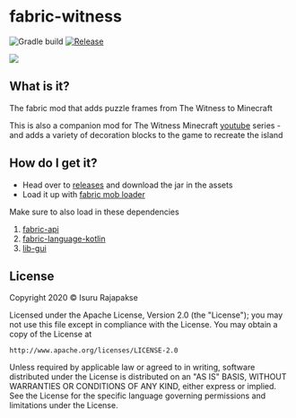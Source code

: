 # fabric-witness
![Gradle build](https://github.com/xxfast/fabric-witness/workflows/Gradle%20build/badge.svg)
[![Release](https://img.shields.io/github/v/release/xxfast/fabric-witness.svg?include_prereleases&logo=mojang-studios)](https://github.com/xxfast/fabric-witness/releases)

<img src="https://user-images.githubusercontent.com/13775137/95962402-0e99ce00-0e52-11eb-87a4-a8959bb7aefe.png" align="center">

## What is it?

The fabric mod that adds puzzle frames from The Witness to Minecraft

This is also a companion mod for The Witness Minecraft [youtube](https://www.youtube.com/channel/UCrLikF1yl6dqz0N9OaJlAcA) series - and adds a variety of decoration blocks to the game to recreate the island 

## How do I get it?

- Head over to [releases](https://github.com/xxfast/fabric-witness/releases) and download the jar in the assets
- Load it up with [fabric mob loader](https://fabricmc.net/)

Make sure to also load in these dependencies
1. [fabric-api](https://www.curseforge.com/minecraft/mc-mods/fabric-api)
2. [fabric-language-kotlin](https://www.curseforge.com/minecraft/mc-mods/fabric-language-kotlin)
2. [lib-gui](https://github.com/CottonMC/LibGui)

## License

Copyright 2020 © Isuru Rajapakse

Licensed under the Apache License, Version 2.0 (the "License");
you may not use this file except in compliance with the License.
You may obtain a copy of the License at

    http://www.apache.org/licenses/LICENSE-2.0

Unless required by applicable law or agreed to in writing, software
distributed under the License is distributed on an "AS IS" BASIS,
WITHOUT WARRANTIES OR CONDITIONS OF ANY KIND, either express or implied.
See the License for the specific language governing permissions and
limitations under the License.